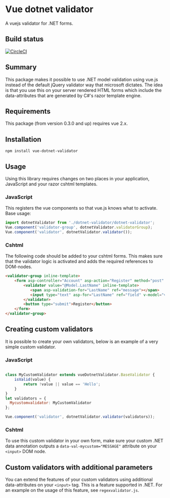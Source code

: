 # Vue dotnet validator
A vuejs validator for .NET forms.

## Build status
[![CircleCI](https://circleci.com/gh/Q42/vue-dotnet-validator/tree/master.svg?style=svg)](https://circleci.com/gh/Q42/vue-dotnet-validator/tree/master)

## Summary
This package makes it possible to use .NET model validation using vue.js instead of the default jQuery validator way that microsoft dictates.
The idea is that you use this on your server rendered HTML forms which include the data-attributes that are generated by C#'s razor template engine.

## Requirements
This package (from version 0.3.0 and up) requires vue 2.x.

## Installation
`npm install vue-dotnet-validator`


## Usage

Using this library requires changes on two places in your application, JavaScript and your razor cshtml templates.

### JavaScript
This registers the vue components so that vue.js knows what to activate.
Base usage:
```JavaScript
import dotnetValidator from './dotnet-validator/dotnet-validator';
Vue.component('validator-group', dotnetValidator.validatorGroup);
Vue.component('validator', dotnetValidator.validator());

```


### Cshtml
The following code should be added to your cshtml forms. This makes sure that the validator logic is activated and adds the required references to DOM-nodes.
```HTML
<validator-group inline-template>
    <form asp-controller="Account" asp-action="Register" method="post" v-on:submit="validate">
        <validator value="@Model.LastName" inline-template>
           <span asp-validation-for="LastName" ref="message"></span>
           <input type="text" asp-for="LastName" ref="field" v-model="val" />
        </validator>
        <button type="submit">Register</button>
    </form>
</validator-group>
```


## Creating custom validators
It is possible to create your own validators, below is an example of a very simple custom validator.
### JavaScript
```JavaScript

class MyCustomValidator extends vueDotnetValidator.BaseValidator {
    isValid(value) {
        return !value || value == 'Hello';
    }
}
let validators = {
  Mycustomvalidator: MyCustomValidator
};

Vue.component('validator', dotnetValidator.validator(validators));

```

### Cshtml
To use this custom validator in your own form, make sure your custom .NET data annotation outputs a `data-val-mycustom="MESSAGE"` attribute on your `<input>` DOM node.

## Custom validators with additional parameters
You can extend the features of your custom validators using additional data-attributes on your `<input>` tag. This is a feature supported in .NET.
For an example on the usage of this feature, see `regexvalidator.js`.
